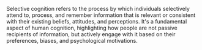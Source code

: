 Selective cognition refers to the process by which individuals selectively attend to, process, and remember information that is relevant or consistent with their existing beliefs, attitudes, and perceptions. It's a fundamental aspect of human cognition, highlighting how people are not passive recipients of information, but actively engage with it based on their preferences, biases, and psychological motivations.